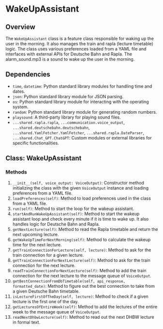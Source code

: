 # WakeUpAssistant

## Overview
The `WakeUpAssistant` class is a feature class responsible for waking up the user in the morning. It also manages the train and rapla (lecture timetable) logic. The class uses various preferences loaded from a YAML file and interfaces with external APIs for Deutsche Bahn and Rapla.
The alarm_sound.mp3 is a sound to wake up the user in the morning.

## Dependencies
- `time`, `datetime`: Python standard library modules for handling time and dates.
- `json`: Python standard library module for JSON parsing.
- `os`: Python standard library module for interacting with the operating system.
- `random`: Python standard library module for generating random numbers.
- `playsound`: A third-party library for playing sound files.
- `...shared.rapla.rapla`, `...communication.voice_output`, `...shared.deutschebahn.deutschebahn`, `...shared.YamlFetcher.YamlFetcher`, `...shared.rapla.DateParser`, `...shared.Chat_GPT.ChatGPT`: Custom modules or external libraries for specific functionalities.

## Class: WakeUpAssistant

### Methods
1. `__init__(self, voice_output: VoiceOutput)`: Constructor method initializing the class with the given `VoiceOutput` instance and loading preferences from a YAML file.
2. `loadPreferences(self)`: Method to load preferences used in the class from a YAML file.
3. `run(self)`: Method to start the loop for the wakeup assistant.
4. `startAndRunWakeUpAssistant(self)`: Method to start the wakeup assistant loop and check every minute if it is time to wake up. It also handles logic for Deutsche Bahn and Rapla.
5. `getNextLecture(self)`: Method to read the Rapla timetable and return the next upcoming lecture.
6. `getWakeUpTimeForNextMorning(self)`: Method to calculate the wakeup time for the next lecture.
7. `getTrainConnectionForLecture(self, lecture)`: Method to ask for the train connection for a given lecture.
8. `getTrainConnectionForNextLecture(self)`: Method to ask for the train connection for the next lecture.
9. `readTrainConnectionForNextLecture(self)`: Method to add the train connection for the next lecture to the message queue of `VoiceOutput`.
10. `getBestConnectionFromDbTimetable(self, api_response, formatted_date)`: Method to figure out the best connection to take from a given Deutsche Bahn timetable.
11. `isLectureFirstOfTheDay(self, lecture)`: Method to check if a given lecture is the first one of the day.
12. `getLecturesOfEntireWeek(self)`: Method to add the lectures of the entire week to the message queue of `VoiceOutput`.
13. `readNextDhbwLecture(self)`: Method to read out the next DHBW lecture in formal text.
